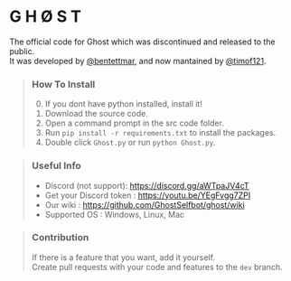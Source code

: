 # G H Ø S T

The official code for Ghost which was discontinued and released to the public.  
It was developed by [@bentettmar](https://github.com/bentettmar), and now mantained by [@timof121](https://github.com/timof121).  

> ### How To Install
> 0. If you dont have python installed, install it!
> 1. Download the source code.
> 2. Open a command prompt in the src code folder.
> 3. Run `pip install -r requirements.txt` to install the packages.
> 4. Double click `Ghost.py` or run `python Ghost.py`.
  
> ### Useful Info  
> - Discord (not support): https://discord.gg/aWTpaJV4cT
> - Get your Discord token : https://youtu.be/YEgFvgg7ZPI  
> - Our wiki : https://github.com/GhostSelfbot/ghost/wiki
> - Supported OS : Windows, Linux, Mac 

> ### Contribution
> If there is a feature that you want, add it yourself.  
> Create pull requests with your code and features to the `dev` branch.
